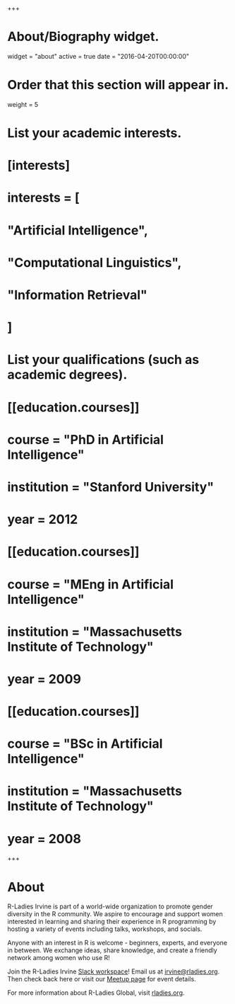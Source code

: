 +++
# About/Biography widget.
widget = "about"
active = true
date = "2016-04-20T00:00:00"

# Order that this section will appear in.
weight = 5

# List your academic interests.
# [interests]
#   interests = [
#     "Artificial Intelligence",
#     "Computational Linguistics",
#     "Information Retrieval"
#   ]

# List your qualifications (such as academic degrees).
# [[education.courses]]
#   course = "PhD in Artificial Intelligence"
#   institution = "Stanford University"
#   year = 2012
# 
# [[education.courses]]
#   course = "MEng in Artificial Intelligence"
#   institution = "Massachusetts Institute of Technology"
#   year = 2009
# 
# [[education.courses]]
#   course = "BSc in Artificial Intelligence"
#   institution = "Massachusetts Institute of Technology"
#   year = 2008
 
+++

# About

R-Ladies Irvine is part of a world-wide organization to promote gender diversity in the R community. We aspire to encourage and support women interested in learning and sharing their experience in R programming by hosting a variety of events including talks, workshops, and socials. 

Anyone with an interest in R is welcome - beginners, experts, and everyone in between. We exchange ideas, share knowledge, and create a friendly network among women who use R! 

Join the R-Ladies Irvine [Slack workspace](http://bit.ly/rladies-irvine-slack)! Email us at [irvine@rladies.org](mailto:irvine@rladies.org). Then check back here or visit our [Meetup page](https://www.meetup.com/rladies-irvine/) for event details.

For more information about R-Ladies Global, visit [rladies.org](http://rladies.org/).


